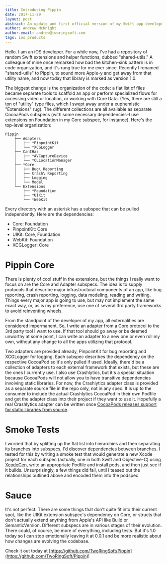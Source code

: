 ```yaml
---
title: Introducing Pippin
date: 2017-11-29
layout: post
abstract: An update and first official version of my Swift app development framework.
author: Andrew McKnight
author-email: andrew@tworingsoft.com
tags: ios products
---
```


Hello. I am an iOS developer. For a while now, I've had a repository of random Swift extensions and helper functions, dubbed "shared-utils." A colleague of mine once remarked how bad the kitchen-sink pattern is in code organization, and it's rung true for me ever since. Recently I renamed "shared-utils" to Pippin, to sound more Apple-y and get away from that utility name, and now today that library is marked as version 1.0.

The biggest change is the organization of the code: a flat list of files became separate tools to scaffold an app or perform specialized flows for accessing video or location, or working with Core Data. (Yes, there are still a ton of "utility" type files, which I swept away under a euphemistic "Extensions" rug). The different collections are all available as separate CocoaPods subspecs (with some necessary dependencies–I use extensions on Foundation in my Core subspec, for instance). Here's the top-level organization:

```
Pippin
    ├── Adapters
    │   ├── *PinpointKit
    │   └── *XCGLogger
    ├── CanIHaz
    │   ├── *AVCaptureDevice
    │   └── *CLLocationManager
    ├── *Core
    │   ├── Bug\ Reporting
    │   ├── Crash\ Reporting
    │   ├── Logging
    │   └── Model
    └── Extensions
        ├── *Foundation
        ├── *UIKit
        └── *WebKit
```

Every directory with an asterisk has a subspec that can be pulled independently. Here are the dependencies:

- Core: Foundation
- PinpointKit: Core
- UIKit: Core, Foundation
- WebKit: Foundation
- XCGLogger: Core

# Pippin Core

There is plenty of cool stuff in the extensions, but the things I really want to focus on are the Core and Adapter subspecs. The idea is to supply protocols that describe major infrastructural components of an app, like bug reporting, crash reporting, logging, data modeling, reading and writing. Things every major app is going to use, but may not implement the same exact way, or, as is my preference, use one of several 3rd party frameworks to avoid reinventing wheels. 

From the standpoint of the developer of my app, all externalities are considered impermanent. So, I write an adapter from a Core protocol to the 3rd party tool I want to use. If that tool should go away or be deemed unworthy at some point, I can write an adapter to a new one or even roll my own, without any change to all the apps utilizing that protocol.

Two adapters are provided already, PinpointKit for bug reporting and XCGLogger for logging. Each subspec describes the dependency on the respective CocoaPod so it's only pulled if used. Ideally, there'd be a collection of adapters to each external framework that exists, but these are the ones I currently use. I also use Crashlytics, but it's a special situation because CocoaPods will not allow you to have transitive dependencies involving static libraries. For now, the Crashlytics adapter class is provided as a separate source file in the repo only, not in any spec. It is up to the consumer to include the actual Crashlytics CocoaPod in their own Podfile and get the adapter class into their project if they want to use it. Hopefully a real Crashlytics adapter can be written once [CocoaPods releases support for static libraries from source](https://github.com/CocoaPods/CocoaPods/pull/6811).

# Smoke Tests

I worried that by splitting up the flat list into hierarchies and then separating its branches into subspecs, I'd discover dependencies between branches. I tested for this by writing a smoke test that would generate a new Xcode project for each subspec (actually, one in both Swift and Objective-C) using [XcodeGen](https://github.com/yonaskolb/XcodeGen), write an appropriate Podfile and install pods, and then just see if it builds. Unsurprisingly, a few things did fail, until I teased out the relationships outlined above and encoded them into the podspec.

# Sauce

It's not perfect. There are some things that don't quite fit into their current spot, like the UIKit extension subspec's dependency on Core, or structs that don't actually extend anything from Apple's API like Build or SemanticVersion. Different subspecs are in various stages of their evolution. There could, of course, be more of everything, including tests. But it's 1.0 today so I can stop emotionally leaving it at 0.0.1 and be more realistic about how changes are evolving the codebase.

Check it out today at [https://github.com/TwoRingSoft/Pippin](https://github.com/TwoRingSoft/Pippin)!
